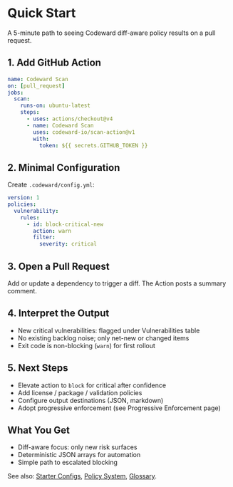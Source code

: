 # Quick Start

A 5-minute path to seeing Codeward diff-aware policy results on a pull request.

## 1. Add GitHub Action
```yaml
name: Codeward Scan
on: [pull_request]
jobs:
  scan:
    runs-on: ubuntu-latest
    steps:
      - uses: actions/checkout@v4
      - name: Codeward Scan
        uses: codeward-io/scan-action@v1
        with:
          token: ${{ secrets.GITHUB_TOKEN }}
```

## 2. Minimal Configuration
Create `.codeward/config.yml`:
```yaml
version: 1
policies:
  vulnerability:
    rules:
      - id: block-critical-new
        action: warn
        filter:
          severity: critical
```

## 3. Open a Pull Request
Add or update a dependency to trigger a diff. The Action posts a summary comment.

## 4. Interpret the Output
- New critical vulnerabilities: flagged under Vulnerabilities table
- No existing backlog noise; only net-new or changed items
- Exit code is non-blocking (`warn`) for first rollout

## 5. Next Steps
- Elevate action to `block` for critical after confidence
- Add license / package / validation policies
- Configure output destinations (JSON, markdown)
- Adopt progressive enforcement (see Progressive Enforcement page)

## What You Get
- Diff-aware focus: only new risk surfaces
- Deterministic JSON arrays for automation
- Simple path to escalated blocking

See also: [Starter Configs](examples/starter-configs.md), [Policy System](concepts/policy-system.md), [Glossary](concepts/glossary.md).
